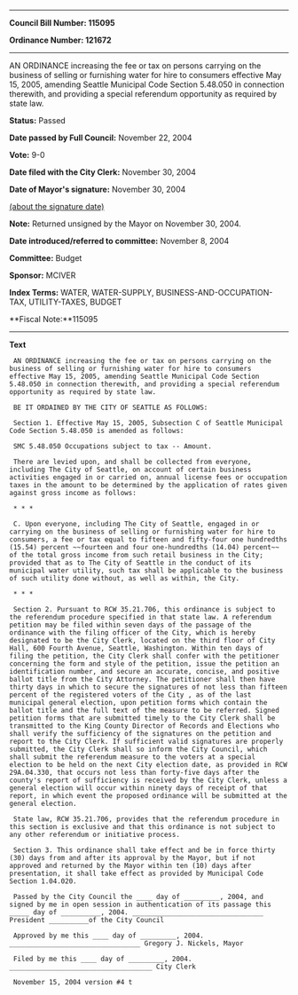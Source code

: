 

********

**Council Bill Number: 115095**
   
**Ordinance Number: 121672**
********

 AN ORDINANCE increasing the fee or tax on persons carrying on the business of selling or furnishing water for hire to consumers effective May 15, 2005, amending Seattle Municipal Code Section 5.48.050 in connection therewith, and providing a special referendum opportunity as required by state law.

**Status:** Passed
   
**Date passed by Full Council:** November 22, 2004
   
**Vote:** 9-0
   
**Date filed with the City Clerk:** November 30, 2004
   
**Date of Mayor's signature:** November 30, 2004
   
[(about the signature date)](/~public/approvaldate.htm)
   
   
**Note:** Returned unsigned by the Mayor on November 30, 2004.

   
**Date introduced/referred to committee:** November 8, 2004
   
**Committee:** Budget
   
**Sponsor:** MCIVER
   
   
**Index Terms:** WATER, WATER-SUPPLY, BUSINESS-AND-OCCUPATION-TAX, UTILITY-TAXES, BUDGET

**Fiscal Note:**115095

********

**Text**
   
```
 AN ORDINANCE increasing the fee or tax on persons carrying on the business of selling or furnishing water for hire to consumers effective May 15, 2005, amending Seattle Municipal Code Section 5.48.050 in connection therewith, and providing a special referendum opportunity as required by state law.

 BE IT ORDAINED BY THE CITY OF SEATTLE AS FOLLOWS:

 Section 1. Effective May 15, 2005, Subsection C of Seattle Municipal Code Section 5.48.050 is amended as follows:

 SMC 5.48.050 Occupations subject to tax -- Amount.

 There are levied upon, and shall be collected from everyone, including The City of Seattle, on account of certain business activities engaged in or carried on, annual license fees or occupation taxes in the amount to be determined by the application of rates given against gross income as follows:

 * * *

 C. Upon everyone, including The City of Seattle, engaged in or carrying on the business of selling or furnishing water for hire to consumers, a fee or tax equal to fifteen and fifty-four one hundredths (15.54) percent ~~fourteen and four one-hundredths (14.04) percent~~ of the total gross income from such retail business in the City; provided that as to The City of Seattle in the conduct of its municipal water utility, such tax shall be applicable to the business of such utility done without, as well as within, the City.

 * * *

 Section 2. Pursuant to RCW 35.21.706, this ordinance is subject to the referendum procedure specified in that state law. A referendum petition may be filed within seven days of the passage of the ordinance with the filing officer of the City, which is hereby designated to be the City Clerk, located on the third floor of City Hall, 600 Fourth Avenue, Seattle, Washington. Within ten days of filing the petition, the City Clerk shall confer with the petitioner concerning the form and style of the petition, issue the petition an identification number, and secure an accurate, concise, and positive ballot title from the City Attorney. The petitioner shall then have thirty days in which to secure the signatures of not less than fifteen percent of the registered voters of the City , as of the last municipal general election, upon petition forms which contain the ballot title and the full text of the measure to be referred. Signed petition forms that are submitted timely to the City Clerk shall be transmitted to the King County Director of Records and Elections who shall verify the sufficiency of the signatures on the petition and report to the City Clerk. If sufficient valid signatures are properly submitted, the City Clerk shall so inform the City Council, which shall submit the referendum measure to the voters at a special election to be held on the next City election date, as provided in RCW 29A.04.330, that occurs not less than forty-five days after the county's report of sufficiency is received by the City Clerk, unless a general election will occur within ninety days of receipt of that report, in which event the proposed ordinance will be submitted at the general election.

 State law, RCW 35.21.706, provides that the referendum procedure in this section is exclusive and that this ordinance is not subject to any other referendum or initiative process.

 Section 3. This ordinance shall take effect and be in force thirty (30) days from and after its approval by the Mayor, but if not approved and returned by the Mayor within ten (10) days after presentation, it shall take effect as provided by Municipal Code Section 1.04.020.

 Passed by the City Council the ____ day of _________, 2004, and signed by me in open session in authentication of its passage this _____ day of __________, 2004. _________________________________ President __________of the City Council

 Approved by me this ____ day of _________, 2004. _________________________________ Gregory J. Nickels, Mayor

 Filed by me this ____ day of _________, 2004. ____________________________________ City Clerk

 November 15, 2004 version #4 t

```
